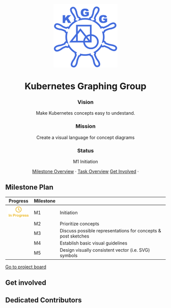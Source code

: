 <p align="center">
    <img src="project-logo.png" alt="" width=200 height=200>
</p>

  <h1 align="center">Kubernetes Graphing Group</h1>

  <p align="center">
  <h3 align="center">Vision</h3>
  <p align="center">Make Kubernetes concepts easy to undestand.</p>
  <h3 align="center">Mission</h3>
  <p align="center">Create a visual language for concept diagrams</p>
  <h3 align="center">Status</h3>
  <p align="center">M1 Initiation</p>

  <p align="center">
    <a href="https://github.com/Roderick-Jonsson/k8s-diagrams/milestones?direction=asc&sort=title&state=open">Milestone Overview</a>
    ·
    <a href="https://github.com/Roderick-Jonsson/k8s-diagrams/projects/1">Task Overview</a>
    <a href="#">Get Involved</a>
    ·
  </p>
</p>

<h2>Milestone Plan</h2>

| Progress                              | Milestone |                                                              |
| ------------------------------------- | --------- | ------------------------------------------------------------ |
| <img src="in-progress.png" width=72> | M1        | Initiation                                                   |
|                                       | M2        | Prioritize concepts                                          |
|                                       | M3        | Discuss possible representations for concepts & post sketches |
|                                       | M4        | Establish basic visual guidelines                            |
|                                       | M5        | Design visually consistent vector (i.e. SVG) symbols         |

[Go to project board](https://github.com/Roderick-Jonsson/k8s-diagrams/projects/1)
<h2>Get involved</h2>


<h2>Dedicated Contributors</h2>
